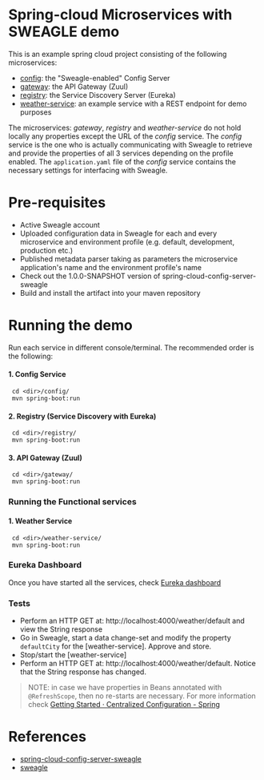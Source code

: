 # Spring-cloud Microservices with SWEAGLE demo

This is an example spring cloud project consisting of the following microservices:
- [config](https://github.com/sweagleExpert/microServiceExample/tree/master/config): the "Sweagle-enabled" Config Server
- [gateway](https://github.com/sweagleExpert/microServiceExample/tree/master/gateway): the API Gateway (Zuul)
- [registry](https://github.com/sweagleExpert/microServiceExample/tree/master/registry): the Service Discovery Server (Eureka)
- [weather-service](https://github.com/sweagleExpert/microServiceExample/tree/master/weather-service): an example service with a REST endpoint for 
demo purposes

The microservices: *gateway*, *registry* and *weather-service* do not hold locally any properties except the URL of the *config* service.
The *config* service is the one who is actually communicating with Sweagle to retrieve and provide the properties of all 3 services depending on the 
profile enabled. The `application.yaml` file of the *config* service contains the necessary settings for interfacing with Sweagle.

# Pre-requisites

- Active Sweagle account
- Uploaded configuration data in Sweagle for each and every microservice and environment profile (e.g. default, development, production etc.)
- Published metadata parser taking as parameters the microservice application's name and the environment profile's name
- Check out the 1.0.0-SNAPSHOT version of spring-cloud-config-server-sweagle
- Build and install the artifact into your maven repository


# Running the demo

Run each service in different console/terminal. The recommended order is the following:
#### 1. Config Service
     cd <dir>/config/
     mvn spring-boot:run
     
#### 2. Registry (Service Discovery with Eureka)
     cd <dir>/registry/
     mvn spring-boot:run     

#### 3. API Gateway (Zuul)
     cd <dir>/gateway/
     mvn spring-boot:run    
          
### Running the Functional services ###
#### 1. Weather Service
     cd <dir>/weather-service/
     mvn spring-boot:run
     
### Eureka Dashboard ###
Once you have started all the services, check [Eureka dashboard](http://localhost:8761) 

### Tests ###

- Perform an HTTP GET at: http://localhost:4000/weather/default and view the String response
- Go in Sweagle, start a data change-set and modify the property `defaultCity` for the [weather-service]. Approve and store.
- Stop/start the [weather-service]
- Perform an HTTP GET at: http://localhost:4000/weather/default. Notice that the String response has changed.

> NOTE: in case we have properties in Beans annotated with `@RefreshScope`, then no re-starts are necessary. For more information check 
[Getting Started · Centralized Configuration - Spring](https://spring.io/guides/gs/centralized-configuration/)

# References
- [spring-cloud-config-server-sweagle](https://github.com/sweagleExpert/envRepository)
- [sweagle](https://www.sweagle.com/)
